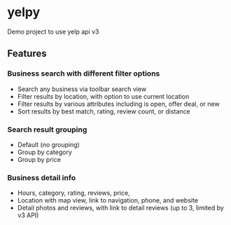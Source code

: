 # yelpy #
Demo project to use yelp api v3

## Features ##
### Business search with different filter options ###
* Search any business via toolbar search view
* Filter results by location, with option to use current location
* Filter results by various attributes including is open, offer deal, or new
* Sort results by best match, rating, review count, or distance

### Search result grouping ###
* Default (no grouping)
* Group by category
* Group by price

### Business detail info ###
* Hours, category, rating, reviews, price, 
* Location with map view, link to navigation, phone, and website
* Detail photos and reviews, with link to detail reviews (up to 3, limited by v3 API)

